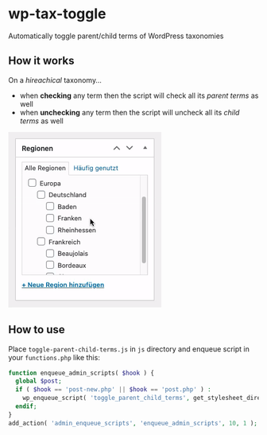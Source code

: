 # wp-tax-toggle

Automatically toggle parent/child terms of WordPress taxonomies


## How it works

On a _hireachical_ taxonomy…
- when **checking** any term then the script will check all its _parent terms_ as well
- when **unchecking** any term then the script will uncheck all its _child terms_ as well

![Demo](demo.gif?raw=true "Demo")

## How to use

Place `toggle-parent-child-terms.js` in `js` directory and enqueue script in your `functions.php` like this:

```php
function enqueue_admin_scripts( $hook ) {
  global $post;
  if ( $hook == 'post-new.php' || $hook == 'post.php' ) :
    wp_enqueue_script( 'toggle_parent_child_terms', get_stylesheet_directory_uri() . '/js/toggle-parent-child-terms.js', array( 'jquery' ) );
  endif;
}
add_action( 'admin_enqueue_scripts', 'enqueue_admin_scripts', 10, 1 );
```
